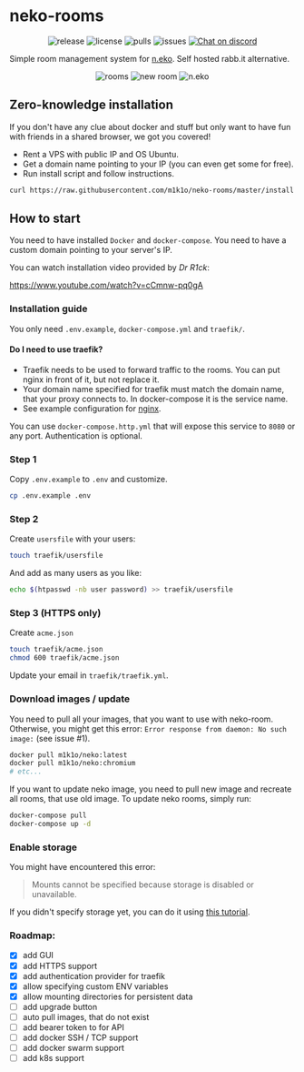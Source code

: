 # neko-rooms

<p align="center">
  <img src="https://img.shields.io/github/v/release/m1k1o/neko-rooms" alt="release">
  <img src="https://img.shields.io/github/license/m1k1o/neko-rooms" alt="license">
  <img src="https://img.shields.io/docker/pulls/m1k1o/neko-rooms" alt="pulls">
  <img src="https://img.shields.io/github/issues/m1k1o/neko-rooms" alt="issues">
  <a href="https://discord.gg/3U6hWpC" ><img src="https://discordapp.com/api/guilds/665851821906067466/widget.png" alt="Chat on discord"></a>
</p>

Simple room management system for [n.eko](https://github.com/m1k1o/neko). Self hosted rabb.it alternative.

<div align="center">
  <img src="https://github.com/m1k1o/neko-rooms/raw/master/docs/rooms.png" alt="rooms">
  <img src="https://github.com/m1k1o/neko-rooms/raw/master/docs/new_room.png" alt="new room">
  <img src="https://github.com/m1k1o/neko-rooms/raw/master/docs/neko.gif" alt="n.eko">
</div>

## Zero-knowledge installation

If you don't have any clue about docker and stuff but only want to have fun with friends in a shared browser, we got you covered!

- Rent a VPS with public IP and OS Ubuntu.
- Get a domain name pointing to your IP (you can even get some for free).
- Run install script and follow instructions.

```bash
curl https://raw.githubusercontent.com/m1k1o/neko-rooms/master/install | sudo bash
```

## How to start

You need to have installed `Docker` and `docker-compose`. You need to have a custom domain pointing to your server's IP.

You can watch installation video provided by *Dr R1ck*:

https://www.youtube.com/watch?v=cCmnw-pq0gA

### Installation guide

You only need `.env.example`, `docker-compose.yml` and `traefik/`.

#### Do I need to use traefik?

- Traefik needs to be used to forward traffic to the rooms. You can put nginx in front of it, but not replace it.
- Your domain name specified for traefik must match the domain name, that your proxy connects to. In docker-compose it is the service name.
- See example configuration for [nginx](docs/nginx).

You can use `docker-compose.http.yml` that will expose this service to `8080` or any port. Authentication is optional.

### Step 1

Copy `.env.example` to `.env` and customize.

```bash
cp .env.example .env
```

### Step 2

Create `usersfile` with your users:

```bash
touch traefik/usersfile
```

And add as many users as you like:

```bash
echo $(htpasswd -nb user password) >> traefik/usersfile
```

### Step 3 (HTTPS only)

Create `acme.json`

```bash
touch traefik/acme.json
chmod 600 traefik/acme.json
```

Update your email in `traefik/traefik.yml`.

### Download images / update

You need to pull all your images, that you want to use with neko-room. Otherwise, you might get this error: `Error response from daemon: No such image:` (see issue #1).

```sh
docker pull m1k1o/neko:latest
docker pull m1k1o/neko:chromium
# etc...
```

If you want to update neko image, you need to pull new image and recreate all rooms, that use old image. To update neko rooms, simply run:

```sh
docker-compose pull
docker-compose up -d
```

### Enable storage

You might have encountered this error:

> Mounts cannot be specified because storage is disabled or unavailable.

If you didn't specify storage yet, you can do it using [this tutorial](./docs/storage.md).

### Roadmap:
 - [x] add GUI
 - [x] add HTTPS support
 - [x] add authentication provider for traefik
 - [x] allow specifying custom ENV variables
 - [x] allow mounting directories for persistent data
 - [ ] add upgrade button
 - [ ] auto pull images, that do not exist
 - [ ] add bearer token to for API
 - [ ] add docker SSH / TCP support
 - [ ] add docker swarm support
 - [ ] add k8s support
